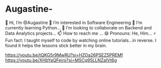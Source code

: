 # Augastine-
👋 Hi, I’m @Augastine
👀 I’m interested in Software Engineering
🌱 I’m currently learning Python...
💞️ I’m looking to collaborate on Backend and Data Analytics projects...
📫 How to reach me ...
😄 Pronouns: He, Him...
⚡ Fun fact:  I taught myself to code by watching online tutorials...in reverse. I found it helps the lessons stick better in my brain.

https://youtu.be/tQKG5r9MwRU?si=HZOa26PSEZ5PREMf
https://youtu.be/XHbYaQFeiro?si=MSCq95LLNZaIVt6g
